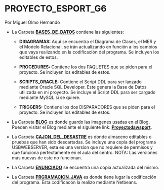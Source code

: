 # PROYECTO_ESPORT_G6
Por Miguel Olmo Hernando

* La Carpeta [**BASES_DE_DATOS**](https://github.com/migueloh/PROYECTO_ESPORT_G6/tree/master/BASES_DE_DATOS) contiene las siguientes:

	* **DIGAGRAMAS:** Aquí se encuentra el Diagrama de Clases, el MER y el Modelo Relacional, se irán actualizando en función a los cambios que vaya realizando en la codificación del programa. Se incluyen los editables de estos.
	
	* **PROCEDURES:** Contiene los dos PAQUETES que se piden para el proyecto. Se incluyen los editables de estos.
				
	* **SCRIPTS_ORACLE:** Contiene el Script DDL para ser lanzado mediante Oracle SQL Developer. Este genera la Base de Datos utilizada en mi proyecto.	Se incluye el Script DDL para ser cargado mediante MySQL si se quiere.
	
	* **TRIGGERS:** Contiene los dos DISPARADORES que se piden para el proyecto.
			  Se incluyen los editables de estos.
		

* La Carpeta [**BLOG**](https://github.com/migueloh/PROYECTO_ESPORT_G6/tree/master/BLOG) es donde guardo las imagenes usadas en el Blog. Pueden visitar el Blog mediante el siguiente link: [**Proyectodawsport**](https://proyectodawsport.wordpress.com/). 

* La Carpeta [**CAJON_DEL_DESASTRE**](https://github.com/migueloh/PROYECTO_ESPORT_G6/tree/master/CAJON_DEL_DESASTRE) es donde almaceno editables o pruebas que han sido descartadas. Se incluye una copia del programa USBWEBSERVER, esta es una version que no requiere de permisos y que funciona perfectamente en el aula del centro. NOTA: Las versiones más nuevas de este no funcionan.

* La Carpeta [**ENUNCIADO**](https://github.com/migueloh/PROYECTO_ESPORT_G6/tree/master/ENUNCIADO) se encuentra una copia actualizada del mismo.

* La Carpeta [**PRGRAMACION_JAVA**](https://github.com/migueloh/PROYECTO_ESPORT_G6/tree/master/PROGRAMA_JAVA/ProyectoEsport_MOH) es donde tiene lugar la codificación del programa. Esta codificacón la realizo mediante Netbeans.
